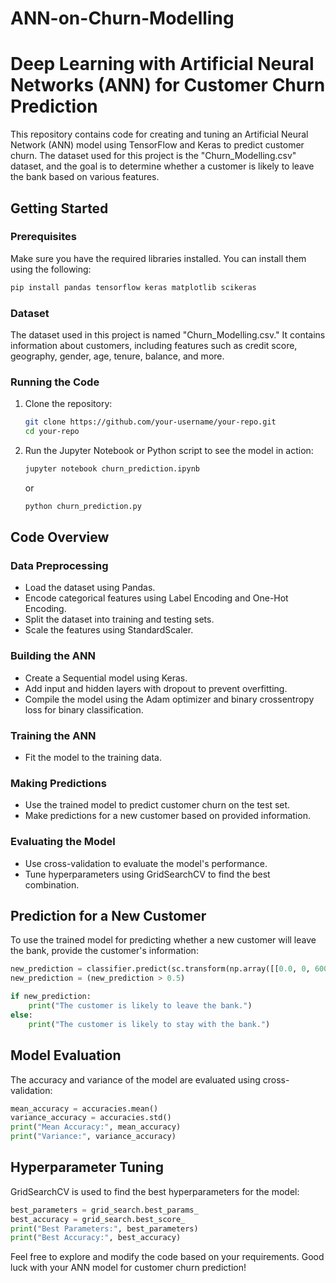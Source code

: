 # ANN-on-Churn-Modelling

# Deep Learning with Artificial Neural Networks (ANN) for Customer Churn Prediction

This repository contains code for creating and tuning an Artificial Neural Network (ANN) model using TensorFlow and Keras to predict customer churn. The dataset used for this project is the "Churn_Modelling.csv" dataset, and the goal is to determine whether a customer is likely to leave the bank based on various features.

## Getting Started

### Prerequisites

Make sure you have the required libraries installed. You can install them using the following:

```bash
pip install pandas tensorflow keras matplotlib scikeras
```

### Dataset

The dataset used in this project is named "Churn_Modelling.csv." It contains information about customers, including features such as credit score, geography, gender, age, tenure, balance, and more.

### Running the Code

1. Clone the repository:

   ```bash
   git clone https://github.com/your-username/your-repo.git
   cd your-repo
   ```

2. Run the Jupyter Notebook or Python script to see the model in action:

   ```bash
   jupyter notebook churn_prediction.ipynb
   ```

   or

   ```bash
   python churn_prediction.py
   ```

## Code Overview

### Data Preprocessing

- Load the dataset using Pandas.
- Encode categorical features using Label Encoding and One-Hot Encoding.
- Split the dataset into training and testing sets.
- Scale the features using StandardScaler.

### Building the ANN

- Create a Sequential model using Keras.
- Add input and hidden layers with dropout to prevent overfitting.
- Compile the model using the Adam optimizer and binary crossentropy loss for binary classification.

### Training the ANN

- Fit the model to the training data.

### Making Predictions

- Use the trained model to predict customer churn on the test set.
- Make predictions for a new customer based on provided information.

### Evaluating the Model

- Use cross-validation to evaluate the model's performance.
- Tune hyperparameters using GridSearchCV to find the best combination.

## Prediction for a New Customer

To use the trained model for predicting whether a new customer will leave the bank, provide the customer's information:

```python
new_prediction = classifier.predict(sc.transform(np.array([[0.0, 0, 600, 1, 40, 3, 60000, 2, 1, 1, 50000]])))
new_prediction = (new_prediction > 0.5)

if new_prediction:
    print("The customer is likely to leave the bank.")
else:
    print("The customer is likely to stay with the bank.")
```

## Model Evaluation

The accuracy and variance of the model are evaluated using cross-validation:

```python
mean_accuracy = accuracies.mean()
variance_accuracy = accuracies.std()
print("Mean Accuracy:", mean_accuracy)
print("Variance:", variance_accuracy)
```

## Hyperparameter Tuning

GridSearchCV is used to find the best hyperparameters for the model:

```python
best_parameters = grid_search.best_params_
best_accuracy = grid_search.best_score_
print("Best Parameters:", best_parameters)
print("Best Accuracy:", best_accuracy)
```

Feel free to explore and modify the code based on your requirements. Good luck with your ANN model for customer churn prediction!
